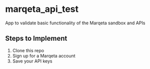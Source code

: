 # marqeta_api_test
App to validate basic functionality of the Marqeta sandbox and APIs

## Steps to Implement
1. Clone this repo
1. Sign up for a Marqeta account
1. Save your API keys

  
